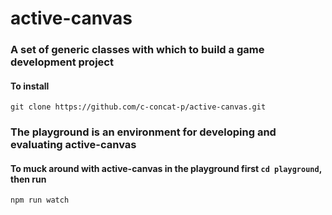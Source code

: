 active-canvas
=============

### A set of generic classes with which to build a game development project

#### To install

    git clone https://github.com/c-concat-p/active-canvas.git


### The playground is an environment for developing and evaluating active-canvas

#### To muck around with active-canvas in the playground first ```cd playground```, then run

    npm run watch
